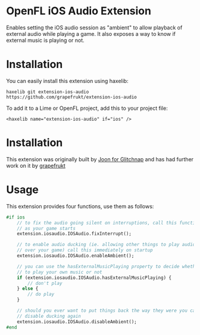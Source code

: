 OpenFL iOS Audio Extension
==========

Enables setting the iOS audio session as "ambient" to allow playback of external audio while playing a game. It also exposes a way to know if external music is playing or not.

Installation
============
You can easily install this extension using haxelib:

    haxelib git extension-ios-audio https://github.com/grapefrukt/extension-ios-audio

To add it to a Lime or OpenFL project, add this to your project file:

    <haxelib name="extension-ios-audio" if="ios" />

Installation
============

This extension was originally built by [Joon for Glitchnap](http://www.glitchnap.com/) and has had further work on it by [grapefrukt](http://grapefrukt.com)


Usage
=====

This extension provides four functions, use them as follows:

```haxe
#if ios
	// to fix the audio going silent on interruptions, call this function _once_ 
	// as your game starts
	extension.iosaudio.IOSAudio.fixInterrupt();

	// to enable audio ducking (ie. allowing other things to play audio
	// over your game) call this immediately on startup
	extension.iosaudio.IOSAudio.enableAmbient();

	// you can use the hasExternalMusicPlaying property to decide whether 
	// to play your own music or not
	if (extension.iosaudio.IOSAudio.hasExternalMusicPlaying) {
		// don't play
	} else {
		// do play
	}

	// should you ever want to put things back the way they were you can
	// disable ducking again
	extension.iosaudio.IOSAudio.disableAmbient();
#end
```
